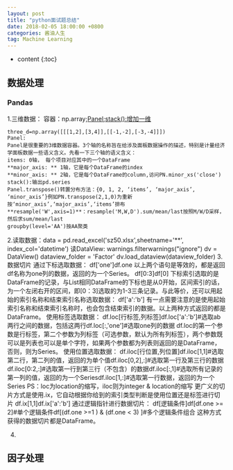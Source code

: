 ```yaml
---
layout: post
title: "python面试题总结"
date: 2018-02-05 18:00:00 +0800 
categories: 酱油人生
tag: Machine Learning
---
```

* content
{:toc}

## 数据处理
### Pandas
1.三维数据：
	容器：np.array;[Panel](https://www.jianshu.com/p/424e61c2f8b8);[stack():增加一维](http://blog.csdn.net/csdn15698845876/article/details/73380803)

	three_d=np.array([[[1,2],[3,4]],[[-1,-2],[-3,-4]]])
	Panel:
	Panel是很重要的3维数据容器。3个轴的名称旨在给涉及面板数据操作的描述，特别是计量经济学面板数据一些语义含义。先看一下三个轴的语义含义：
	items: 0轴， 每个项目对应其中的一个DataFrame
	**major_axis: ** 1轴，它是每个DataFrame的index
	**minor_axis: ** 2轴，它是每个DataFrame的column,访问PN.minor_xs('close')
	stack():输出pd.series
	Panel.transpose()转置分布方法：{0, 1, 2, ‘items’, ‘major_axis’, ‘minor_axis’}例如PN.transpose(2,1,0)为重新按‘minor_axis’,‘major_axis’,‘items’排布
	**resample('W',axis=1)**：resample('M,W,D').sum/mean/last按照M/W/D采样，然后求sum/mean/last
	groupby(level='AA')按AA聚类
2.读取数据：data =  pd.read_excel('sz50.xlsx',sheetname='**', index_col='datetime')
	读DataView:
	warnings.filterwarnings("ignore")
	dv = DataView()
	dataview_folder = 'Factor'
	dv.load_dataview(dataview_folder)
3.数据切片
通过下标选取数据：
df['one']df.one
以上两个语句是等效的，都是返回df名称为one列的数据，返回的为一个Series。
df[0:3]df[0]
下标索引选取的是DataFrame的记录，与List相同DataFrame的下标也是从0开始，区间索引的话，为一个左闭右开的区间，即[0：3]选取的为1-3三条记录。与此等价，还可以用起始的索引名称和结束索引名称选取数据：
df['a':'b']
有一点需要注意的是使用起始索引名称和结束索引名称时，也会包含结束索引的数据。以上两种方式返回的都是DataFrame。
使用标签选取数据：
df.loc[行标签,列标签]df.loc['a':'b']#选取ab两行之间的数据，包括这两行df.loc[:,'one']#选取one列的数据
df.loc的第一个参数是行标签，第二个参数为列标签（可选参数，默认为所有列标签），两个参数既可以是列表也可以是单个字符，如果两个参数都为列表则返回的是DataFrame，否则，则为Series。
使用位置选取数据：
df.iloc[行位置,列位置]df.iloc[1,1]#选取第二行，第二列的值，返回的为单个值df.iloc[0,2],:]#选取第一行及第三行的数据df.iloc[0:2,:]#选取第一行到第三行（不包含）的数据df.iloc[:,1]#选取所有记录的第一列的值，返回的为一个Seriesdf.iloc[1,:]#选取第一行数据，返回的为一个Series
PS：loc为location的缩写，iloc则为integer & location的缩写
更广义的切片方式是使用.ix，它自动根据你给到的索引类型判断是使用位置还是标签进行切片
df.ix[1,1]df.ix['a':'b']
通过逻辑指针进行数据切片：
df[逻辑条件]df[df.one >= 2]#单个逻辑条件df[(df.one >=1 ) & (df.one < 3) ]#多个逻辑条件组合
这种方式获得的数据切片都是DataFrame。

4.


## 因子处理